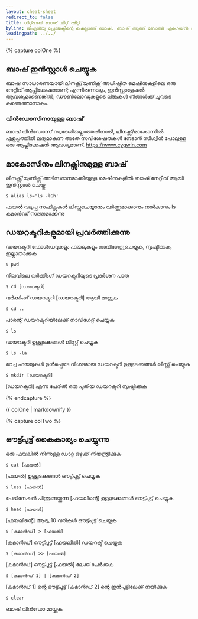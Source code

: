 ```yaml
---
layout: cheat-sheet
redirect_to: false
title: ഗിറ്റ്ഹബ് ബാശ് ചീറ്റ് ഷീറ്റ്
byline: ജിഎൻയു പ്രോജക്ടിന്റെ ഷെല്ലാണ് ബാഷ്. ബാഷ് ആണ് ബോൺ എഗെയ്ൻ ഷെൽ. കോൺ ഷെൽ (ksh), C ഷെൽ (csh) എന്നിവയിൽ നിന്നുള്ള ഉപയോഗപ്രദമായ സവിശേഷതകൾ ഉൾക്കൊള്ളുന്ന ഒരു sh- അനുയോജ്യമായ ഷെല്ലാണ് ബാഷ്. ഇത് IEEE POSIX P1003.2/ISO 9945.2 ഷെൽ ആൻഡ് ടൂൾസ് സ്റ്റാൻഡേർഡ് അനുസരിച്ചാണ് ഉദ്ദേശിക്കുന്നത്. പ്രോഗ്രാമിംഗിനും സംവേദനാത്മക ഉപയോഗത്തിനും ഇത് sh- ൽ പ്രവർത്തനപരമായ മെച്ചപ്പെടുത്തലുകൾ വാഗ്ദാനം ചെയ്യുന്നു. കൂടാതെ, മിക്ക sh സ്ക്രിപ്റ്റുകളും പരിഷ്ക്കരിക്കാതെ ബാഷ് പ്രവർത്തിപ്പിക്കാൻ കഴിയും.
leadingpath: ../../
---
```


{% capture colOne %}
## ബാഷ് ഇൻസ്റ്റാൾ ചെയ്യുക
ബാഷ് സാധാരണയായി ലിനക്സ്/യുണിക്സ് അധിഷ്ഠിത മെഷീനുകളിലെ ഒരു നേറ്റീവ് ആപ്ലിക്കേഷനാണ്; എന്നിരുന്നാലും, ഇൻസ്റ്റാളേഷൻ ആവശ്യമാണെങ്കിൽ, ഡൗൺലോഡുകളുടെ ലിങ്കുകൾ നിങ്ങൾക്ക് ചുവടെ കണ്ടെത്താനാകും.

### വിൻഡോസിനായുള്ള ബാഷ്
ബാഷ് വിൻഡോസ് സ്വദേശിയല്ലാത്തതിനാൽ, ലിനക്സ്/മാകോസിൽ എളുപ്പത്തിൽ ലഭ്യമാകുന്ന അതേ സവിശേഷതകൾ നേടാൻ സിഗ്വിൻ പോലുള്ള ഒരു ആപ്ലിക്കേഷൻ ആവശ്യമാണ്.
https://www.cygwin.com

## മാകോസിനും ലിനക്സിനുമുള്ള ബാഷ്
ലിനക്സ്/യുണിക്സ് അടിസ്ഥാനമാക്കിയുള്ള മെഷീനുകളിൽ ബാഷ് നേറ്റീവ് ആയി ഇൻസ്റ്റാൾ ചെയ്തു

```$ alias ls='ls -lGh'```

ഫയൽ വലുപ്പ സഫിക്സുകൾ ലിസ്റ്റുചെയ്യാനും വർണ്ണമാക്കാനും നൽകാനും ls കമാൻഡ് സജ്ജമാക്കുന്നു

## ഡയറക്ടറികളുമായി പ്രവർത്തിക്കുന്നു
ഡയറക്ടറി ഫോൾഡറുകളും ഫയലുകളും നാവിഗേറ്റുചെയ്യുക, സൃഷ്ടിക്കുക, ഇല്ലാതാക്കുക

```$ pwd```

നിലവിലെ വർക്കിംഗ് ഡയറക്ടറിയുടെ പ്രദർശന പാത

```$ cd [ഡയറക്ടറി]```

വർക്കിംഗ് ഡയറക്ടറി [ഡയറക്ടറി] ആയി മാറ്റുക

```$ cd ..```

പാരന്റ് ഡയറക്ടറിയിലേക്ക് നാവിഗേറ്റ് ചെയ്യുക

```$ ls```

ഡയറക്ടറി ഉള്ളടക്കങ്ങൾ ലിസ്റ്റ് ചെയ്യുക

```$ ls -la```

മറച്ച ഫയലുകൾ ഉൾപ്പെടെ വിശദമായ ഡയറക്ടറി ഉള്ളടക്കങ്ങൾ ലിസ്റ്റ് ചെയ്യുക


```$ mkdir [ഡയറക്ടറി]```

[ഡയറക്ടറി] എന്ന പേരിൽ ഒരു പുതിയ ഡയറക്ടറി സൃഷ്ടിക്കുക

{% endcapture %}
<div class="col-md-6">
{{ colOne | markdownify }}
</div>

{% capture colTwo %}

## ഔട്ട്പുട്ട് കൈകാര്യം ചെയ്യുന്നു
ഒരു ഫയലിൽ നിന്നുള്ള ഡാറ്റ ഒഴുക്ക് നിയന്ത്രിക്കുക

```$ cat [ഫയൽ]```

[ഫയൽ] ഉള്ളടക്കങ്ങൾ ഔട്ട്പുട്ട് ചെയ്യുക


```$ less [ഫയൽ]```

പേജിനേഷൻ പിന്തുണയ്ക്കുന്ന [ഫയലിന്റെ] ഉള്ളടക്കങ്ങൾ ഔട്ട്പുട്ട് ചെയ്യുക


```$ head [ഫയൽ]```

[ഫയലിന്റെ] ആദ്യ 10 വരികൾ ഔട്ട്പുട്ട് ചെയ്യുക


```$ [കമാൻഡ്] > [ഫയൽ] ```

[കമാൻഡ്] ഔട്ട്പുട്ട് [ഫയലിൽ] ഡയറക്ട് ചെയ്യുക


```$ [കമാൻഡ്] >> [ഫയൽ]```

[കമാൻഡ്] ഔട്ട്പുട്ട് [ഫയൽ] ലേക്ക് ചേർക്കുക


```$ [കമാൻഡ് 1] | [കമാൻഡ് 2]```

[കമാൻഡ് 1] ന്റെ ഔട്ട്പുട്ട് [കമാൻഡ് 2] ന്റെ ഇൻപുട്ടിലേക്ക് നയിക്കുക


```$ clear```

ബാഷ് വിൻഡോ മായ്ക്കുക

